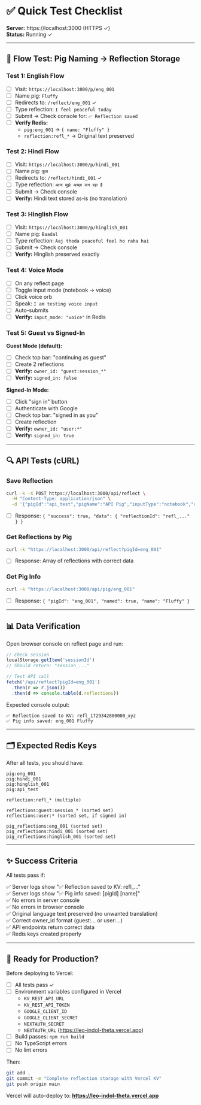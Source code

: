 # ✅ Quick Test Checklist

**Server:** https://localhost:3000 (HTTPS ✓)  
**Status:** Running ✓

---

## 🎯 Flow Test: Pig Naming → Reflection Storage

### Test 1: English Flow
- [ ] Visit: `https://localhost:3000/p/eng_001`
- [ ] Name pig: `Fluffy`
- [ ] Redirects to: `/reflect/eng_001` ✓
- [ ] Type reflection: `I feel peaceful today`
- [ ] Submit → Check console for: `✅ Reflection saved`
- [ ] **Verify Redis:**
  - `pig:eng_001` → `{ name: "Fluffy" }`
  - `reflection:refl_*` → Original text preserved

### Test 2: Hindi Flow
- [ ] Visit: `https://localhost:3000/p/hindi_001`
- [ ] Name pig: `फूल`
- [ ] Redirects to: `/reflect/hindi_001` ✓
- [ ] Type reflection: `आज मुझे अच्छा लग रहा है`
- [ ] Submit → Check console
- [ ] **Verify:** Hindi text stored as-is (no translation)

### Test 3: Hinglish Flow
- [ ] Visit: `https://localhost:3000/p/hinglish_001`
- [ ] Name pig: `Baadal`
- [ ] Type reflection: `Aaj thoda peaceful feel ho raha hai`
- [ ] Submit → Check console
- [ ] **Verify:** Hinglish preserved exactly

### Test 4: Voice Mode
- [ ] On any reflect page
- [ ] Toggle input mode (notebook → voice)
- [ ] Click voice orb
- [ ] Speak: `I am testing voice input`
- [ ] Auto-submits
- [ ] **Verify:** `input_mode: "voice"` in Redis

### Test 5: Guest vs Signed-In
**Guest Mode (default):**
- [ ] Check top bar: "continuing as guest"
- [ ] Create 2 reflections
- [ ] **Verify:** `owner_id: "guest:session_*"`
- [ ] **Verify:** `signed_in: false`

**Signed-In Mode:**
- [ ] Click "sign in" button
- [ ] Authenticate with Google
- [ ] Check top bar: "signed in as you"
- [ ] Create reflection
- [ ] **Verify:** `owner_id: "user:*"`
- [ ] **Verify:** `signed_in: true`

---

## 🔍 API Tests (cURL)

### Save Reflection
```bash
curl -k -X POST https://localhost:3000/api/reflect \
  -H "Content-Type: application/json" \
  -d '{"pigId":"api_test","pigName":"API Pig","inputType":"notebook","originalText":"API test reflection"}'
```
- [ ] Response: `{ "success": true, "data": { "reflectionId": "refl_..." } }`

### Get Reflections by Pig
```bash
curl -k "https://localhost:3000/api/reflect?pigId=eng_001"
```
- [ ] Response: Array of reflections with correct data

### Get Pig Info
```bash
curl -k "https://localhost:3000/api/pig/eng_001"
```
- [ ] Response: `{ "pigId": "eng_001", "named": true, "name": "Fluffy" }`

---

## 📊 Data Verification

Open browser console on reflect page and run:

```javascript
// Check session
localStorage.getItem('sessionId')
// Should return: "session_..."

// Test API call
fetch('/api/reflect?pigId=eng_001')
  .then(r => r.json())
  .then(d => console.table(d.reflections))
```

Expected console output:
```
✅ Reflection saved to KV: refl_1729342800000_xyz
✅ Pig info saved: eng_001 Fluffy
```

---

## 🗂️ Expected Redis Keys

After all tests, you should have:

```
pig:eng_001
pig:hindi_001
pig:hinglish_001
pig:api_test

reflection:refl_* (multiple)

reflections:guest:session_* (sorted set)
reflections:user:* (sorted set, if signed in)

pig_reflections:eng_001 (sorted set)
pig_reflections:hindi_001 (sorted set)
pig_reflections:hinglish_001 (sorted set)
```

---

## ✨ Success Criteria

All tests pass if:

✅ Server logs show "✅ Reflection saved to KV: refl_..."  
✅ Server logs show "✅ Pig info saved: [pigId] [name]"  
✅ No errors in server console  
✅ No errors in browser console  
✅ Original language text preserved (no unwanted translation)  
✅ Correct owner_id format (guest:... or user:...)  
✅ API endpoints return correct data  
✅ Redis keys created properly  

---

## 🚀 Ready for Production?

Before deploying to Vercel:

- [ ] All tests pass ✓
- [ ] Environment variables configured in Vercel
  - `KV_REST_API_URL`
  - `KV_REST_API_TOKEN`
  - `GOOGLE_CLIENT_ID`
  - `GOOGLE_CLIENT_SECRET`
  - `NEXTAUTH_SECRET`
  - `NEXTAUTH_URL` (https://leo-indol-theta.vercel.app)
- [ ] Build passes: `npm run build`
- [ ] No TypeScript errors
- [ ] No lint errors

Then:
```bash
git add .
git commit -m "Complete reflection storage with Vercel KV"
git push origin main
```

Vercel will auto-deploy to:
**https://leo-indol-theta.vercel.app**
